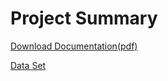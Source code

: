 # Project Summary
[Download Documentation(pdf)](https://github.com/yeswaraditya/Liver_Chirrhosis_Prediction/files/13597831/python.docx.pdf)

[Data Set](https://www.kaggle.com/datasets/fedesoriano/cirrhosis-prediction-dataset)


